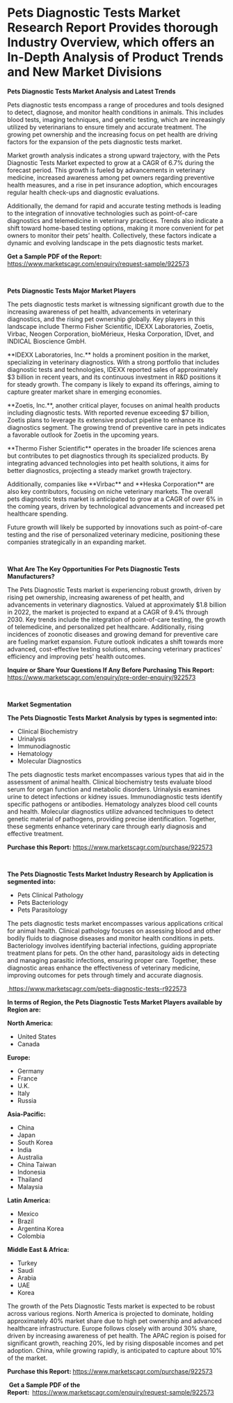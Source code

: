 <p><h1>Pets Diagnostic Tests Market Research Report Provides thorough Industry Overview, which offers an In-Depth Analysis of Product Trends and New Market Divisions</h1></p><p><strong>Pets Diagnostic Tests Market Analysis and Latest Trends</strong></p>
<p><p>Pets diagnostic tests encompass a range of procedures and tools designed to detect, diagnose, and monitor health conditions in animals. This includes blood tests, imaging techniques, and genetic testing, which are increasingly utilized by veterinarians to ensure timely and accurate treatment. The growing pet ownership and the increasing focus on pet health are driving factors for the expansion of the pets diagnostic tests market.</p><p>Market growth analysis indicates a strong upward trajectory, with the Pets Diagnostic Tests Market expected to grow at a CAGR of 6.7% during the forecast period. This growth is fueled by advancements in veterinary medicine, increased awareness among pet owners regarding preventive health measures, and a rise in pet insurance adoption, which encourages regular health check-ups and diagnostic evaluations. </p><p>Additionally, the demand for rapid and accurate testing methods is leading to the integration of innovative technologies such as point-of-care diagnostics and telemedicine in veterinary practices. Trends also indicate a shift toward home-based testing options, making it more convenient for pet owners to monitor their pets’ health. Collectively, these factors indicate a dynamic and evolving landscape in the pets diagnostic tests market.</p></p>
<p><strong>Get a Sample PDF of the Report:&nbsp;</strong> <a href="https://www.marketscagr.com/enquiry/request-sample/922573?utm_campaign=3209&utm_medium=2&utm_source=Github&utm_content=ia&utm_term=18042025&utm_id=pets-diagnostic-tests">https://www.marketscagr.com/enquiry/request-sample/922573</a></p>
<p>&nbsp;</p>
<p><strong>Pets Diagnostic Tests Major Market Players</strong></p>
<p><p>The pets diagnostic tests market is witnessing significant growth due to the increasing awareness of pet health, advancements in veterinary diagnostics, and the rising pet ownership globally. Key players in this landscape include Thermo Fisher Scientific, IDEXX Laboratories, Zoetis, Virbac, Neogen Corporation, bioMérieux, Heska Corporation, IDvet, and INDICAL Bioscience GmbH.</p><p>**IDEXX Laboratories, Inc.** holds a prominent position in the market, specializing in veterinary diagnostics. With a strong portfolio that includes diagnostic tests and technologies, IDEXX reported sales of approximately $3 billion in recent years, and its continuous investment in R&D positions it for steady growth. The company is likely to expand its offerings, aiming to capture greater market share in emerging economies.</p><p>**Zoetis, Inc.**, another critical player, focuses on animal health products including diagnostic tests. With reported revenue exceeding $7 billion, Zoetis plans to leverage its extensive product pipeline to enhance its diagnostics segment. The growing trend of preventive care in pets indicates a favorable outlook for Zoetis in the upcoming years.</p><p>**Thermo Fisher Scientific** operates in the broader life sciences arena but contributes to pet diagnostics through its specialized products. By integrating advanced technologies into pet health solutions, it aims for better diagnostics, projecting a steady market growth trajectory.</p><p>Additionally, companies like **Virbac** and **Heska Corporation** are also key contributors, focusing on niche veterinary markets. The overall pets diagnostic tests market is anticipated to grow at a CAGR of over 6% in the coming years, driven by technological advancements and increased pet healthcare spending.</p><p>Future growth will likely be supported by innovations such as point-of-care testing and the rise of personalized veterinary medicine, positioning these companies strategically in an expanding market.</p></p>
<p>&nbsp;</p>
<p><strong>What Are The Key Opportunities For Pets Diagnostic Tests Manufacturers?</strong></p>
<p><p>The Pets Diagnostic Tests market is experiencing robust growth, driven by rising pet ownership, increasing awareness of pet health, and advancements in veterinary diagnostics. Valued at approximately $1.8 billion in 2022, the market is projected to expand at a CAGR of 9.4% through 2030. Key trends include the integration of point-of-care testing, the growth of telemedicine, and personalized pet healthcare. Additionally, rising incidences of zoonotic diseases and growing demand for preventive care are fueling market expansion. Future outlook indicates a shift towards more advanced, cost-effective testing solutions, enhancing veterinary practices' efficiency and improving pets' health outcomes.</p></p>
<p><strong>Inquire or Share Your Questions If Any Before Purchasing This Report:</strong> <a href="https://www.marketscagr.com/enquiry/pre-order-enquiry/922573?utm_campaign=3209&utm_medium=2&utm_source=Github&utm_content=ia&utm_term=18042025&utm_id=pets-diagnostic-tests">https://www.marketscagr.com/enquiry/pre-order-enquiry/922573</a></p>
<p>&nbsp;</p>
<p><strong>Market Segmentation</strong></p>
<p><strong>The Pets Diagnostic Tests Market Analysis by types is segmented into:</strong></p>
<p><ul><li>Clinical Biochemistry</li><li>Urinalysis</li><li>Immunodiagnostic</li><li>Hematology</li><li>Molecular Diagnostics</li></ul></p>
<p><p>The pets diagnostic tests market encompasses various types that aid in the assessment of animal health. Clinical biochemistry tests evaluate blood serum for organ function and metabolic disorders. Urinalysis examines urine to detect infections or kidney issues. Immunodiagnostic tests identify specific pathogens or antibodies. Hematology analyzes blood cell counts and health. Molecular diagnostics utilize advanced techniques to detect genetic material of pathogens, providing precise identification. Together, these segments enhance veterinary care through early diagnosis and effective treatment.</p></p>
<p><strong>Purchase this Report:&nbsp;</strong><a href="https://www.marketscagr.com/purchase/922573?utm_campaign=3209&utm_medium=2&utm_source=Github&utm_content=ia&utm_term=18042025&utm_id=pets-diagnostic-tests">https://www.marketscagr.com/purchase/922573</a></p>
<p>&nbsp;</p>
<p><strong>The Pets Diagnostic Tests Market Industry Research by Application is segmented into:</strong></p>
<p><ul><li>Pets Clinical Pathology</li><li>Pets Bacteriology</li><li>Pets Parasitology</li></ul></p>
<p><p>The pets diagnostic tests market encompasses various applications critical for animal health. Clinical pathology focuses on assessing blood and other bodily fluids to diagnose diseases and monitor health conditions in pets. Bacteriology involves identifying bacterial infections, guiding appropriate treatment plans for pets. On the other hand, parasitology aids in detecting and managing parasitic infections, ensuring proper care. Together, these diagnostic areas enhance the effectiveness of veterinary medicine, improving outcomes for pets through timely and accurate diagnosis.</p></p>
<p><a href="https://www.marketscagr.com/pets-diagnostic-tests-r922573?utm_campaign=3209&utm_medium=2&utm_source=Github&utm_content=ia&utm_term=18042025&utm_id=pets-diagnostic-tests">&nbsp;https://www.marketscagr.com/pets-diagnostic-tests-r922573</a></p>
<p><strong>In terms of Region, the Pets Diagnostic Tests Market Players available by Region are:</strong></p>
<p>
    <p> <strong> North America: </strong>
        <ul>
            <li>United States</li>
            <li>Canada</li>
        </ul>
        </p> 
    <p> <strong> Europe: </strong>
        <ul>
            <li>Germany</li>
            <li>France</li>
            <li>U.K.</li>
            <li>Italy</li>
            <li>Russia</li>
        </ul>
        </p> 
    <p> <strong> Asia-Pacific: </strong>
        <ul>
            <li>China</li>
            <li>Japan</li>
            <li>South Korea</li>
            <li>India</li>
            <li>Australia</li>
            <li>China Taiwan</li>
            <li>Indonesia</li>
            <li>Thailand</li>
            <li>Malaysia</li>
        </ul>
        </p> 
    <p> <strong> Latin America: </strong>
        <ul>
            <li>Mexico</li>
            <li>Brazil</li>
            <li>Argentina Korea</li>
            <li>Colombia</li>
        </ul>
        </p> 
    <p> <strong> Middle East & Africa: </strong>
        <ul>
            <li>Turkey</li>
            <li>Saudi</li>
            <li>Arabia</li>
            <li>UAE</li>
            <li>Korea</li>
        </ul>
    </p>
    </p>
<p><p>The growth of the Pets Diagnostic Tests market is expected to be robust across various regions. North America is projected to dominate, holding approximately 40% market share due to high pet ownership and advanced healthcare infrastructure. Europe follows closely with around 30% share, driven by increasing awareness of pet health. The APAC region is poised for significant growth, reaching 20%, led by rising disposable incomes and pet adoption. China, while growing rapidly, is anticipated to capture about 10% of the market.</p></p>
<p><strong>Purchase this Report: </strong><a href="https://www.marketscagr.com/purchase/922573?utm_campaign=3209&utm_medium=2&utm_source=Github&utm_content=ia&utm_term=18042025&utm_id=pets-diagnostic-tests">https://www.marketscagr.com/purchase/922573</a></p>
<p>&nbsp;<strong>Get a Sample PDF of the Report:&nbsp;&nbsp;</strong><a href="https://www.marketscagr.com/enquiry/request-sample/922573?utm_campaign=3209&utm_medium=2&utm_source=Github&utm_content=ia&utm_term=18042025&utm_id=pets-diagnostic-tests">https://www.marketscagr.com/enquiry/request-sample/922573</a></p>
<p><strong></strong></p>
<p><p></p><p></p><p></p></p>